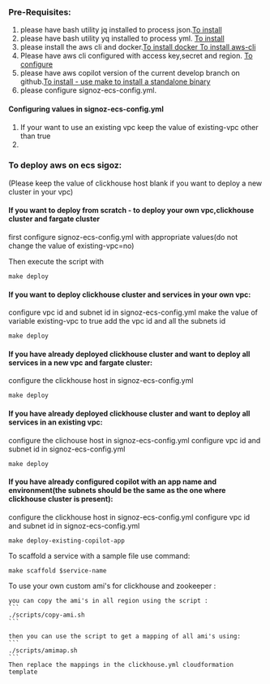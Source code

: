 ### Pre-Requisites:

1. please have bash utility jq installed to process json.[To install](https://stedolan.github.io/jq/download/)
2. please have bash utility yq installed to process yml. [To install](https://github.com/mikefarah/yq)
3. please install the aws cli and docker.[To install docker  ](https://docs.docker.com/engine/install/) [To install aws-cli  ](https://docs.aws.amazon.com/cli/latest/userguide/getting-started-install.html)
4. Please have aws cli configured with access key,secret and region. [To configure](https://docs.aws.amazon.com/cli/latest/userguide/cli-configure-quickstart.html)
5. please have aws copilot version of the current develop branch on github.[To install - use make to install a standalone binary](https://github.com/aws/copilot-cli/blob/eda606604b61a4b00cdf0de4847784eb7a633b7d/CONTRIBUTING.md#environment)
6. please configure signoz-ecs-config.yml.

#### Configuring values in signoz-ecs-config.yml

1. If your want to use an existing vpc keep the value of existing-vpc other than true
2. 

### To deploy aws on ecs sigoz:

(Please keep the value of clickhouse host blank if you want to deploy a new cluster in your vpc)


#### If you want to deploy from scratch - to deploy your own vpc,clickhouse cluster and fargate cluster

first configure signoz-ecs-config.yml with appropriate values(do not change the value of existing-vpc=no)

Then execute the script with 
```
make deploy
```

#### If you want to deploy clickhouse cluster and services in your own vpc:

configure vpc id and subnet id in signoz-ecs-config.yml
make the value of variable existing-vpc to true
add the vpc id and all the subnets id

```
make deploy
```
#### If you have already deployed clickhouse cluster and want to deploy all services in a new vpc and fargate cluster:

configure the clickhouse host in signoz-ecs-config.yml

```
make deploy
```

#### If you have already deployed clickhouse cluster and want to deploy all services in an existing vpc:

configure the clichouse host in signoz-ecs-config.yml
configure vpc id and subnet id in signoz-ecs-config.yml

```
make deploy
```

#### If you have already configured copilot with an app name and environment(the subnets should be the same as the one where clickhouse cluster is present):

configure the clickhouse host in signoz-ecs-config.yml
configure vpc id and subnet id in signoz-ecs-config.yml

```
make deploy-existing-copilot-app
```


To scaffold a service with a sample file use command:

```
make scaffold $service-name
```

To use your own custom ami's for clickhouse and zookeeper  :
 
    you can copy the ami's in all region using the script :
    ```
    ./scripts/copy-ami.sh
    ```

    then you can use the script to get a mapping of all ami's using:
    ```
    ./scripts/amimap.sh
    ```
    Then replace the mappings in the clickhouse.yml cloudformation template
    

